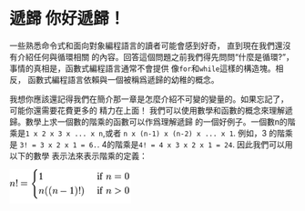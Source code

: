 遞歸
你好遞歸！
=========

一些熟悉命令式和面向對象編程語言的讀者可能會感到好奇， 直到現在我們還沒有介紹任何與循環相關
的內容。回答這個問題之前我們得先問問“什麼是循環?”， 事情的真相是，函數式編程語言通常不會提供
像`for`和`while`這樣的構造塊。相反， 函數式編程語言依賴與一個被稱爲遞歸的幼稚的概念。

我想你應該還記得我們在簡介那一章是怎麼介紹不可變的變量的。如果忘記了， 可能你還需要花費更多的
精力在上面！ 我們可以使用數學和函數的概念來理解遞歸。數學上求一個數的階乘的函數可以作爲理解遞歸
的一個好例子。一個數n的階乘是`1 x 2 x 3 x ... x n`,或者 `n x (n-1) x (n-2) x ... x 1`. 例如，3
的階乘是 `3! = 3 x 2 x 1 = 6.`. 4的階乘是`4! = 4 x 3 x 2 x 1 = 24`. 因此我們可以用以下的數學
表示法來表示階乘的定義：

![](pictures/fac.png)
